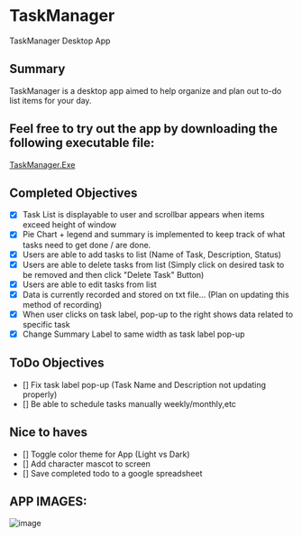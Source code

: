 # TaskManager
TaskManager Desktop App

## Summary
TaskManager is a desktop app aimed to help organize and plan out to-do list items for your day. 

## Feel free to try out the app by downloading the following executable file:
[TaskManager.Exe](https://github.com/JZBlank/TaskManager/releases/tag/v1.0.0)


## Completed Objectives
- [X] Task List is displayable to user and scrollbar appears when items exceed height of window
- [X] Pie Chart + legend and summary is implemented to keep track of what tasks need to get done / are done.
- [X] Users are able to add tasks to list (Name of Task, Description, Status)
- [X] Users are able to delete tasks from list (Simply click on desired task to be removed and then click "Delete Task" Button)
- [X] Users are able to edit tasks from list
- [X] Data is currently recorded and stored on txt file... (Plan on updating this method of recording)
- [X] When user clicks on task label, pop-up to the right shows data related to specific task
- [X] Change Summary Label to same width as task label pop-up

## ToDo Objectives
- [] Fix task label pop-up (Task Name and Description not updating properly)
- [] Be able to schedule tasks manually weekly/monthly,etc

## Nice to haves
- [] Toggle color theme for App (Light vs Dark)
- [] Add character mascot to screen
- [] Save completed todo to a google spreadsheet

## APP IMAGES:
![image](https://github.com/JZBlank/TaskManager/assets/56086743/4f5cb15d-9335-46cf-aa6e-ede6306c482e)

